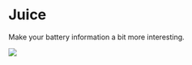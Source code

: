 # Juice
Make your battery information a bit more interesting.

![](https://d3vv6lp55qjaqc.cloudfront.net/items/2N0v171X0y0z3m0A2M1E/Image%202016-12-17%20at%209.29.43%20PM.png?X-CloudApp-Visitor-Id=137600)
